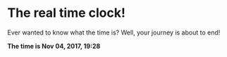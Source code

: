 # The real time clock!

Ever wanted to know what the time is? Well, your journey is about to end!

**The time is Nov 04, 2017, 19:28**